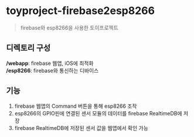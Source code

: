 # toyproject-firebase2esp8266

> firebase와 esp8266을 사용한 토이프로젝트  

## 디렉토리 구성  

**/webapp**: firebase 웹앱, iOS에 최적화  
**/esp8266**: firebase와 통신하는 디바이스  

## 기능  

1. firebase 웹앱의 Command 버튼을 통해 esp8266 조작  
2. esp8266의 GPIO핀에 연결된 센서 모듈의 데이터를 firebase RealtimeDB에 저장  
3. firebase RealtimeDB에 저장된 센서 값을 웹앱에서 확인 가능  